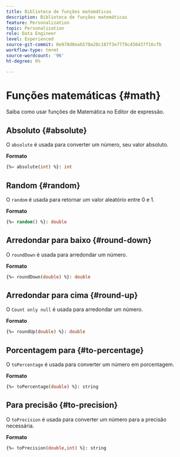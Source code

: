 ```yaml
---
title: Biblioteca de funções matemáticas
description: Biblioteca de funções matemáticas
feature: Personalization
topic: Personalization
role: Data Engineer
level: Experienced
source-git-commit: 0e978d0eab570a28c187f3e7779c450437f16cfb
workflow-type: tm+mt
source-wordcount: '96'
ht-degree: 0%

---
```


# Funções matemáticas {#math}

Saiba como usar funções de Matemática no Editor de expressão.

## Absoluto {#absolute}

O `absolute` é usada para converter um número, seu valor absoluto.

**Formato**

```sql
{%= absolute(int) %}: int
```

## Random {#random}

O `random` é usada para retornar um valor aleatório entre 0 e 1.

**Formato**

```sql
{%= random() %}: double
```

## Arredondar para baixo {#round-down}

O `roundDown` é usada para arredondar um número.

**Formato**

```sql
{%= roundDown(double) %}: double
```

## Arredondar para cima {#round-up}

O `Count only null` é usada para arredondar um número.

**Formato**

```sql
{%= roundUp(double) %}: double
```

## Porcentagem para {#to-percentage}

O `toPercentage` é usada para converter um número em porcentagem.

**Formato**

```sql
{%= toPercentage(double) %}: string
```

## Para precisão {#to-precision}

O `toPrecision` é usada para converter um número para a precisão necessária.

**Formato**

```sql
{%= toPrecision(double,int) %}: string
```
